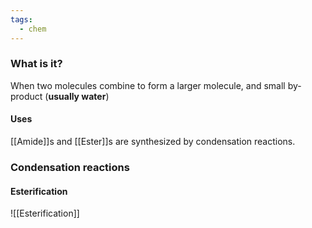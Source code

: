 ```yaml
---
tags:
  - chem
---
```

### What is it?
When two molecules combine to form a larger molecule, and small by-product (**usually water**)
#### Uses
[[Amide]]s and [[Ester]]s are synthesized by condensation reactions. 
### Condensation reactions
#### Esterification
![[Esterification]]

